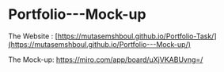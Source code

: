 # Portfolio---Mock-up

The Website : [https://mutasemshboul.github.io/Portfolio-Task/](https://mutasemshboul.github.io/Portfolio---Mock-up/)

The Mock-up: https://miro.com/app/board/uXjVKABUvng=/
